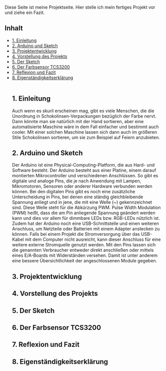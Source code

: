 Diese Seite ist meine Projektseite. Hier stelle ich mein fertiges Projekt vor und ziehe ein Fazit.

<h2> Inhalt </h2>
<ul style="list-stlye-type:none">
<li><a href="#kapitell">1. Einleitung</a></li>
<li><a href="#kapitel2">2. Arduino und Sketch</a></li>
<li><a href="#kapitel3">3. Projektentwicklung</a></li>
<li><a href="#kapitel4">4. Vorstellung des Projekts</a></li>
<li><a href="#kapitel5">5. Der Sketch</a></li>
<li><a href="#kapitel6">6. Der Farbsensor TCS3200</a></li>
<li><a href="#kapitel7">7. Reflexion und Fazit</a></li>
<li><a href="#kapitel8">8. Eigenständigkeitserklärung</a></li>
<br>
<h2 id="kapitell">1. Einleitung</h2>
  Auch wenn es skuril erscheinen mag, gibt es viele Menschen, die die Unordnung in Schokolinsen-Verpackungen bezüglich der Farbe nervt. Dann könnte man sie natürlich mit der Hand sortieren, aber eine automatisierte Maschine wäre in dem Fall einfacher und bestimmt auch cooler. Mit einer solchen Maschine lassen sich dann auch im größeren Stile Schokolinsen sortieren, um sie zum Beispiel auf Feiern anzubieten. 
  
<h2 id="kapitel2">2. Arduino und Sketch</h2>
  Der Arduino ist eine Physical-Computing-Platform, die aus Hard- und Software besteht. Der Arduino besteht aus einer Platine, einem darauf montierten Mikrocontroller und verschiedenen Anschlüssen. So gibt es digitale und analoge Pins, die je nach Anwendung mit Lampen, Mikromotoren, Sensoren oder anderer Hardware verbunden werden können. Bei den digitalen Pins gibt es noch eine zusätzliche Unterscheidung in Pins, bei denen eine ständig gleichbleibende Spannung anliegt und in jene, die mit eine Welle (~) gekennzeichnet sind. Diese Welle steht für die Abkürzung PWM. Pulse Width Modulation (PWM) heißt, dass die am Pin anliegende Spannung geändert werden kann und dies vor allem für dimmbare LEDs bzw. RGB-LEDs nützlich ist. Zudem hat der Arduino noch eine USB-Schnittstelle und einen weiteren Anschluss, um Netzteile oder Batterien mit einem Adapter anstecken zu können. Falls bei einem Projekt die Stromversorgung über das USB-Kabel mit dem Computer nicht ausreicht, kann dieser Anschluss für eine weitere externe Stromquelle genutzt werden.
  Mit den Pins lassen sich die genannten Verbraucher entweder direkt anschließen oder mittels eines E/A-Boards mit Widerständen versehen. Damit ist unter anderem eine bessere Übersichtlichkeit der angeschlossenen Module gegeben.
  
  
<h2 id="kapitel3">3. Projektentwicklung</h2>
  
  
  
  
<h2 id="kapitel4">4. Vorstellung des Projekts</h2>
  
  
<h2 id="kapitel5">5. Der Sketch</h2>
  
  
<h2 id="kapitel6">6. Der Farbsensor TCS3200</h2>
  
  
<h2 id="kapitel7">7. Reflexion und Fazit</h2>
  
  
<h2 id="kapitel8">8. Eigenständigkeitserklärung</h2>
  
  
